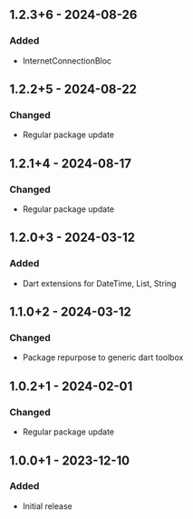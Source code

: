 ## 1.2.3+6 - 2024-08-26
### Added
- InternetConnectionBloc

## 1.2.2+5 - 2024-08-22
### Changed
- Regular package update

## 1.2.1+4 - 2024-08-17
### Changed
- Regular package update

## 1.2.0+3 - 2024-03-12
### Added
- Dart extensions for DateTime, List, String

## 1.1.0+2 - 2024-03-12
### Changed
- Package repurpose to generic dart toolbox

## 1.0.2+1 - 2024-02-01
### Changed
- Regular package update

## 1.0.0+1 - 2023-12-10
### Added
- Initial release

